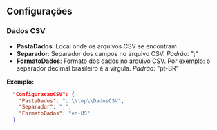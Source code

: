 

## Configurações

### Dados CSV

* **PastaDados**: Local onde os arquivos CSV se encontram
* **Separador**: Separador dos campos no arquivo CSV. *Padrão*: ";"
* **FormatoDados**: Formato dos dados no arquivo CSV. Por exemplo: o separador decimal brasileiro é a vírgula. *Padrão*: "pt-BR"

**Exemplo:**
```json
  "ConfiguracaoCSV": {
    "PastaDados": "c:\\tmp\\DadosCSV",
    "Separador": ",",
    "FormatoDados": "en-US"
  }
``` 